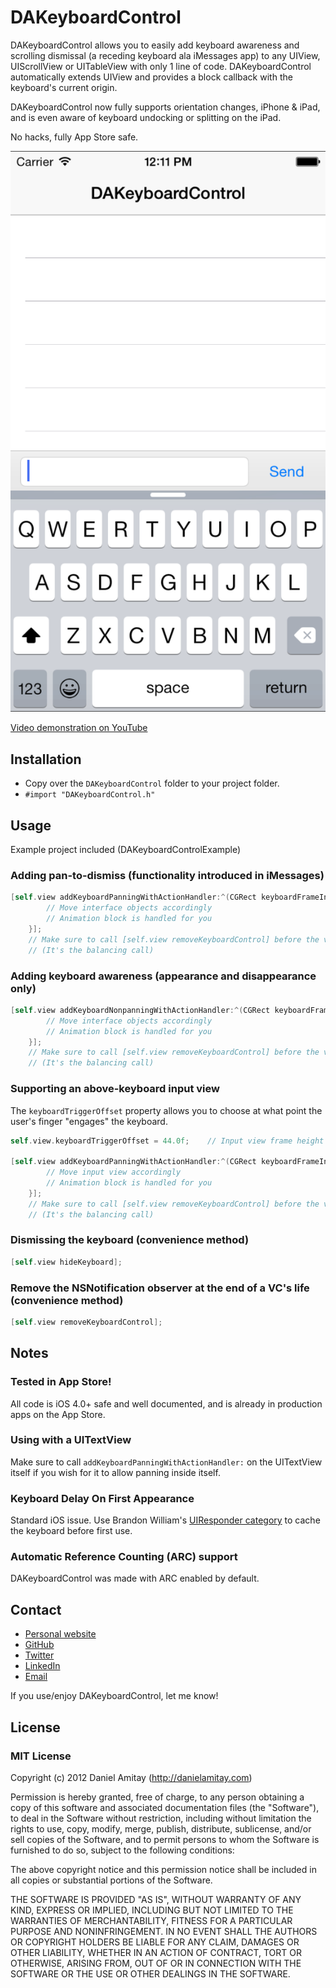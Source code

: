 # DAKeyboardControl

DAKeyboardControl allows you to easily add keyboard awareness and scrolling dismissal (a receding keyboard ala iMessages app) to any UIView, UIScrollView or UITableView with only 1 line of code. DAKeyboardControl automatically extends UIView and provides a block callback with the keyboard's current origin.

DAKeyboardControl now fully supports orientation changes, iPhone & iPad, and is even aware of keyboard undocking or splitting on the iPad.

No hacks, fully App Store safe.

![Screenshot](https://github.com/danielamitay/DAKeyboardControl/raw/master/screenshot.png)

[Video demonstration on YouTube](http://www.youtube.com/watch?v=J6GLro0cyDU)

## Installation

- Copy over the `DAKeyboardControl` folder to your project folder.
- `#import "DAKeyboardControl.h"`

## Usage

Example project included (DAKeyboardControlExample)

### Adding pan-to-dismiss (functionality introduced in iMessages)

```objective-c
[self.view addKeyboardPanningWithActionHandler:^(CGRect keyboardFrameInView) {
        // Move interface objects accordingly
		// Animation block is handled for you
    }];
	// Make sure to call [self.view removeKeyboardControl] before the view is released.
	// (It's the balancing call)
```

### Adding keyboard awareness (appearance and disappearance only)

```objective-c
[self.view addKeyboardNonpanningWithActionHandler:^(CGRect keyboardFrameInView) {
        // Move interface objects accordingly
		// Animation block is handled for you
    }];
	// Make sure to call [self.view removeKeyboardControl] before the view is released.
	// (It's the balancing call)
```

### Supporting an above-keyboard input view

The `keyboardTriggerOffset` property allows you to choose at what point the user's finger "engages" the keyboard.

```objective-c
self.view.keyboardTriggerOffset = 44.0f;	// Input view frame height

[self.view addKeyboardPanningWithActionHandler:^(CGRect keyboardFrameInView) {
        // Move input view accordingly
		// Animation block is handled for you
    }];
	// Make sure to call [self.view removeKeyboardControl] before the view is released.
	// (It's the balancing call)
```

### Dismissing the keyboard (convenience method)

```objective-c
[self.view hideKeyboard];
```

### Remove the NSNotification observer at the end of a VC's life (convenience method)

```objective-c
[self.view removeKeyboardControl];
```

## Notes

### Tested in App Store!
All code is iOS 4.0+ safe and well documented, and is already in production apps on the App Store.

### Using with a UITextView
Make sure to call `addKeyboardPanningWithActionHandler:` on the UITextView itself if you wish for it to allow panning inside itself.

### Keyboard Delay On First Appearance
Standard iOS issue. Use Brandon William's [UIResponder category](https://github.com/mbrandonw/UIResponder-KeyboardCache) to cache the keyboard before first use.

### Automatic Reference Counting (ARC) support
DAKeyboardControl was made with ARC enabled by default.

## Contact

- [Personal website](http://danielamitay.com)
- [GitHub](http://github.com/danielamitay)
- [Twitter](http://twitter.com/danielamitay)
- [LinkedIn](http://www.linkedin.com/in/danielamitay)
- [Email](mailto:hello@danielamitay.com)

If you use/enjoy DAKeyboardControl, let me know!

## License

### MIT License

Copyright (c) 2012 Daniel Amitay (http://danielamitay.com)

Permission is hereby granted, free of charge, to any person obtaining a copy
of this software and associated documentation files (the "Software"), to deal
in the Software without restriction, including without limitation the rights
to use, copy, modify, merge, publish, distribute, sublicense, and/or sell
copies of the Software, and to permit persons to whom the Software is
furnished to do so, subject to the following conditions:

The above copyright notice and this permission notice shall be included in
all copies or substantial portions of the Software.

THE SOFTWARE IS PROVIDED "AS IS", WITHOUT WARRANTY OF ANY KIND, EXPRESS OR
IMPLIED, INCLUDING BUT NOT LIMITED TO THE WARRANTIES OF MERCHANTABILITY,
FITNESS FOR A PARTICULAR PURPOSE AND NONINFRINGEMENT. IN NO EVENT SHALL THE
AUTHORS OR COPYRIGHT HOLDERS BE LIABLE FOR ANY CLAIM, DAMAGES OR OTHER
LIABILITY, WHETHER IN AN ACTION OF CONTRACT, TORT OR OTHERWISE, ARISING FROM,
OUT OF OR IN CONNECTION WITH THE SOFTWARE OR THE USE OR OTHER DEALINGS IN
THE SOFTWARE.

